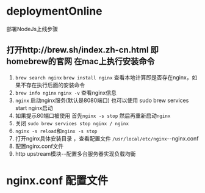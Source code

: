 # deploymentOnline
部署NodeJs上线步骤
## 打开http://brew.sh/index.zh-cn.html 即homebrew的官网 在mac上执行安装命令
1. `brew search nginx` `brew install nginx` 查看本地计算即是否存在nginx，如果不存在执行后面的安装命令
2. `brew info nginx` `nginx -v` 查看nginx信息
3. `nginx` 启动nginx服务(默认是8080端口) 也可以使用 sudo brew services start nginx启动
4. 如果提示80端口被使用 首先`nginx -s stop` 然后再重新启动`nginx`
5. 关闭 `sudo brew services stop nginx / nginx`
6. `nginx -s reload`和`nginx -s stop`
8. 打开nginx具体安装目录 ，查看配置文件  `/usr/local/etc/nginx`--nginx.conf
9. 配置nginx.conf文件
10. http upstream模块--配置多台服务器实现负载均衡
# nginx.conf 配置文件
